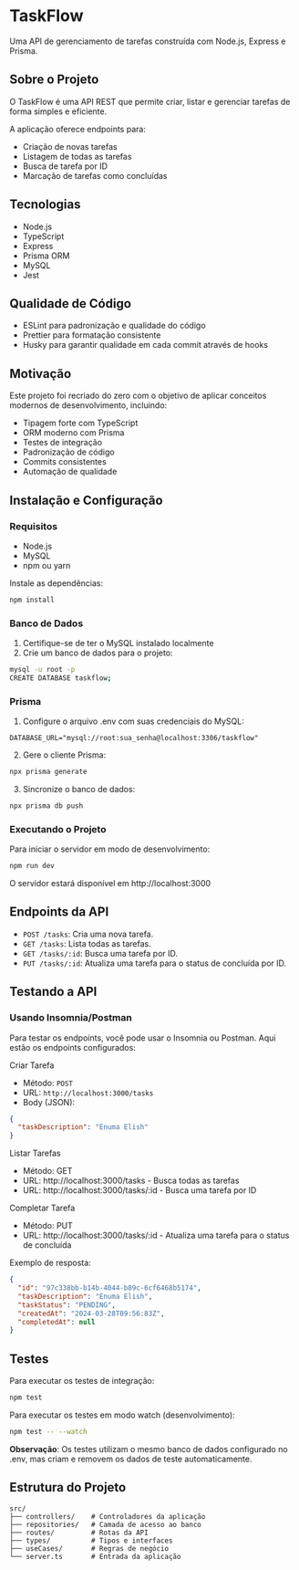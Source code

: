 # TaskFlow

Uma API de gerenciamento de tarefas construída com Node.js, Express e Prisma.

## Sobre o Projeto

O TaskFlow é uma API REST que permite criar, listar e gerenciar tarefas de forma simples e eficiente.

A aplicação oferece endpoints para:

- Criação de novas tarefas
- Listagem de todas as tarefas
- Busca de tarefa por ID
- Marcação de tarefas como concluídas

## Tecnologias

- Node.js
- TypeScript
- Express
- Prisma ORM
- MySQL
- Jest

## Qualidade de Código

- ESLint para padronização e qualidade do código
- Prettier para formatação consistente
- Husky para garantir qualidade em cada commit através de hooks

## Motivação

Este projeto foi recriado do zero com o objetivo de aplicar conceitos modernos de desenvolvimento, incluindo:

- Tipagem forte com TypeScript
- ORM moderno com Prisma
- Testes de integração
- Padronização de código
- Commits consistentes
- Automação de qualidade

## Instalação e Configuração

### Requisitos

- Node.js
- MySQL
- npm ou yarn

Instale as dependências:

```bash
npm install
```

### Banco de Dados

1. Certifique-se de ter o MySQL instalado localmente
2. Crie um banco de dados para o projeto:

```bash
mysql -u root -p
CREATE DATABASE taskflow;
```

### Prisma

1. Configure o arquivo .env com suas credenciais do MySQL:

```env
DATABASE_URL="mysql://root:sua_senha@localhost:3306/taskflow"
```

2. Gere o cliente Prisma:

```bash
npx prisma generate
```

3. Sincronize o banco de dados:

```bash
npx prisma db push
```

### Executando o Projeto

Para iniciar o servidor em modo de desenvolvimento:

```bash
npm run dev
```

O servidor estará disponível em http://localhost:3000

## Endpoints da API

- `POST /tasks`: Cria uma nova tarefa.
- `GET /tasks`: Lista todas as tarefas.
- `GET /tasks/:id`: Busca uma tarefa por ID.
- `PUT /tasks/:id`: Atualiza uma tarefa para o status de concluída por ID.

## Testando a API

### Usando Insomnia/Postman

Para testar os endpoints, você pode usar o Insomnia ou Postman. Aqui estão os endpoints configurados:

Criar Tarefa

- Método: `POST`
- URL: `http://localhost:3000/tasks`
- Body (JSON):

```json
{
  "taskDescription": "Enuma Elish"
}
```

Listar Tarefas

- Método: GET
- URL: http://localhost:3000/tasks - Busca todas as tarefas
- URL: http://localhost:3000/tasks/:id - Busca uma tarefa por ID

Completar Tarefa

- Método: PUT
- URL: http://localhost:3000/tasks/:id - Atualiza uma tarefa para o status de concluída

Exemplo de resposta:

```json
{
  "id": "97c338bb-b14b-4044-b89c-6cf6468b5174",
  "taskDescription": "Enuma Elish",
  "taskStatus": "PENDING",
  "createdAt": "2024-03-28T09:56:83Z",
  "completedAt": null
}
```

## Testes

Para executar os testes de integração:

```bash
npm test
```

Para executar os testes em modo watch (desenvolvimento):

```bash
npm test -- --watch
```

**Observação**: Os testes utilizam o mesmo banco de dados configurado no .env, mas criam e removem os dados de teste automaticamente.

## Estrutura do Projeto

```plaintext
src/
├── controllers/    # Controladores da aplicação
├── repositories/   # Camada de acesso ao banco
├── routes/         # Rotas da API
├── types/          # Tipos e interfaces
├── useCases/       # Regras de negócio
└── server.ts       # Entrada da aplicação
```
